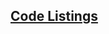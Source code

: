 <!-- Code Listings -->
<section
id="code-listings"
aria-labelledby="code-listings"
data-item="10. Code Listings"
>
<h2><a href="#code-listings">Code Listings</a></h2>


</section>